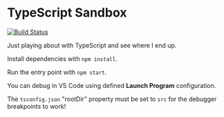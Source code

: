 # TypeScript Sandbox

[![Build Status](https://dev.azure.com/miroslawmajka/typescript-sandbox/_apis/build/status/miroslawmajka.typescript-sandbox?branchName=master)](https://dev.azure.com/miroslawmajka/typescript-sandbox/_build/latest?definitionId=5&branchName=master)

Just playing about with TypeScript and see where I end up.

Install dependencies with `npm install`.

Run the entry point with `npm start`.

You can debug in VS Code using defined **Launch Program** configuration.

The `tsconfig.json` "rootDir" property must be set to `src` for the debugger breakpoints to work!
